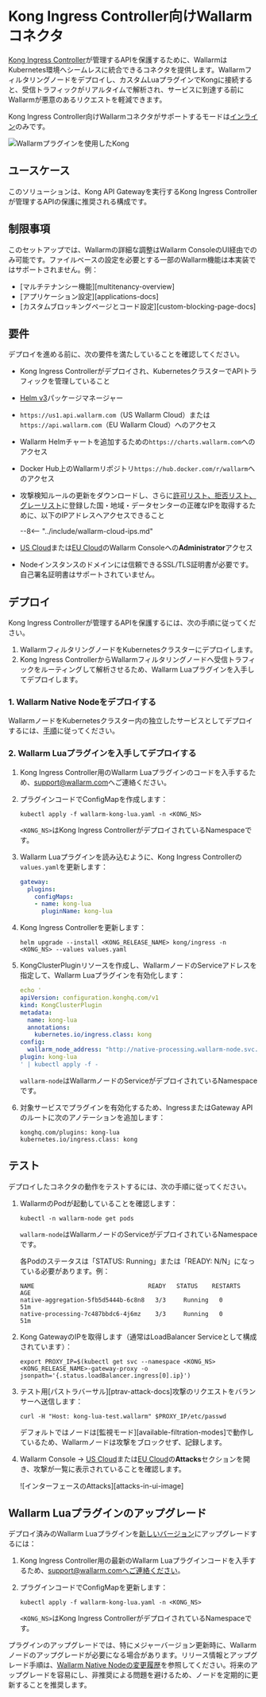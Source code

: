 [self-hosted-connector-node-helm-conf]: ../native-node/helm-chart-conf.md

# Kong Ingress Controller向けWallarmコネクタ

[Kong Ingress Controller](https://docs.konghq.com/kubernetes-ingress-controller/latest/)が管理するAPIを保護するために、WallarmはKubernetes環境へシームレスに統合できるコネクタを提供します。Wallarmフィルタリングノードをデプロイし、カスタムLuaプラグインでKongに接続すると、受信トラフィックがリアルタイムで解析され、サービスに到達する前にWallarmが悪意のあるリクエストを軽減できます。

Kong Ingress Controller向けWallarmコネクタがサポートするモードは[インライン](../inline/overview.md)のみです。

![Wallarmプラグインを使用したKong](../../images/waf-installation/gateways/kong/traffic-flow-inline.png)

## ユースケース

このソリューションは、Kong API Gatewayを実行するKong Ingress Controllerが管理するAPIの保護に推奨される構成です。

## 制限事項

このセットアップでは、Wallarmの詳細な調整はWallarm ConsoleのUI経由でのみ可能です。ファイルベースの設定を必要とする一部のWallarm機能は本実装ではサポートされません。例：

* [マルチテナンシー機能][multitenancy-overview]
* [アプリケーション設定][applications-docs]
* [カスタムブロッキングページとコード設定][custom-blocking-page-docs]

## 要件

デプロイを進める前に、次の要件を満たしていることを確認してください。

* Kong Ingress Controllerがデプロイされ、KubernetesクラスターでAPIトラフィックを管理していること
* [Helm v3](https://helm.sh/)パッケージマネージャー
* `https://us1.api.wallarm.com`（US Wallarm Cloud）または`https://api.wallarm.com`（EU Wallarm Cloud）へのアクセス
* Wallarm Helmチャートを追加するための`https://charts.wallarm.com`へのアクセス
* Docker Hub上のWallarmリポジトリ`https://hub.docker.com/r/wallarm`へのアクセス
* 攻撃検知ルールの更新をダウンロードし、さらに[許可リスト、拒否リスト、グレーリスト](../../user-guides/ip-lists/overview.md)に登録した国・地域・データセンターの正確なIPを取得するために、以下のIPアドレスへアクセスできること

    --8<-- "../include/wallarm-cloud-ips.md"
* [US Cloud](https://us1.my.wallarm.com/)または[EU Cloud](https://my.wallarm.com/)のWallarm Consoleへの**Administrator**アクセス
* Nodeインスタンスのドメインには信頼できるSSL/TLS証明書が必要です。自己署名証明書はサポートされていません。

## デプロイ

Kong Ingress Controllerが管理するAPIを保護するには、次の手順に従ってください。

1. WallarmフィルタリングノードをKubernetesクラスターにデプロイします。
1. Kong Ingress ControllerからWallarmフィルタリングノードへ受信トラフィックをルーティングして解析させるため、Wallarm Luaプラグインを入手してデプロイします。

### 1. Wallarm Native Nodeをデプロイする

WallarmノードをKubernetesクラスター内の独立したサービスとしてデプロイするには、[手順](../native-node/helm-chart.md)に従ってください。

### 2. Wallarm Luaプラグインを入手してデプロイする

1. Kong Ingress Controller用のWallarm Luaプラグインのコードを入手するため、[support@wallarm.com](mailto:support@wallarm.com)へご連絡ください。
1. プラグインコードでConfigMapを作成します：

    ```
    kubectl apply -f wallarm-kong-lua.yaml -n <KONG_NS>
    ```

    `<KONG_NS>`はKong Ingress ControllerがデプロイされているNamespaceです。
1. Wallarm Luaプラグインを読み込むように、Kong Ingress Controllerの`values.yaml`を更新します：

    ```yaml
    gateway:
      plugins:
        configMaps:
        - name: kong-lua
          pluginName: kong-lua
    ```
1. Kong Ingress Controllerを更新します：

    ```
    helm upgrade --install <KONG_RELEASE_NAME> kong/ingress -n <KONG_NS> --values values.yaml
    ```
1. KongClusterPluginリソースを作成し、WallarmノードのServiceアドレスを指定して、Wallarm Luaプラグインを有効化します：

    ```yaml
    echo '
    apiVersion: configuration.konghq.com/v1
    kind: KongClusterPlugin
    metadata:
      name: kong-lua
      annotations:
        kubernetes.io/ingress.class: kong
    config:
      wallarm_node_address: "http://native-processing.wallarm-node.svc.cluster.local:5000"
    plugin: kong-lua
    ' | kubectl apply -f -
    ```

    `wallarm-node`はWallarmノードのServiceがデプロイされているNamespaceです。
1. 対象サービスでプラグインを有効化するため、IngressまたはGateway APIのルートに次のアノテーションを追加します：

    ```
    konghq.com/plugins: kong-lua
    kubernetes.io/ingress.class: kong
    ```

## テスト

デプロイしたコネクタの動作をテストするには、次の手順に従ってください。

1. WallarmのPodが起動していることを確認します：

    ```
    kubectl -n wallarm-node get pods
    ```

    `wallarm-node`はWallarmノードのServiceがデプロイされているNamespaceです。

    各Podのステータスは「STATUS: Running」または「READY: N/N」になっている必要があります。例：

    ```
    NAME                                READY   STATUS    RESTARTS   AGE
    native-aggregation-5fb5d5444b-6c8n8   3/3     Running   0          51m
    native-processing-7c487bbdc6-4j6mz    3/3     Running   0          51m
    ```
1. Kong GatewayのIPを取得します（通常はLoadBalancer Serviceとして構成されています）：

    ```
    export PROXY_IP=$(kubectl get svc --namespace <KONG_NS> <KONG_RELEASE_NAME>-gateway-proxy -o jsonpath='{.status.loadBalancer.ingress[0].ip}')
    ```
1. テスト用[パストラバーサル][ptrav-attack-docs]攻撃のリクエストをバランサーへ送信します：

    ```
    curl -H "Host: kong-lua-test.wallarm" $PROXY_IP/etc/passwd
    ```

    デフォルトではノードは[監視モード][available-filtration-modes]で動作しているため、Wallarmノードは攻撃をブロックせず、記録します。
1. Wallarm Console → [US Cloud](https://us1.my.wallarm.com/attacks)または[EU Cloud](https://my.wallarm.com/attacks)の**Attacks**セクションを開き、攻撃が一覧に表示されていることを確認します。

    ![インターフェースのAttacks][attacks-in-ui-image]

## Wallarm Luaプラグインのアップグレード

デプロイ済みのWallarm Luaプラグインを[新しいバージョン](code-bundle-inventory.md#kong-api-gateway)にアップグレードするには：

1. Kong Ingress Controller用の最新のWallarm Luaプラグインコードを入手するため、support@wallarm.comへご連絡ください。
1. プラグインコードでConfigMapを更新します：

    ```
    kubectl apply -f wallarm-kong-lua.yaml -n <KONG_NS>
    ```
    
    `<KONG_NS>`はKong Ingress ControllerがデプロイされているNamespaceです。

プラグインのアップグレードでは、特にメジャーバージョン更新時に、Wallarmノードのアップグレードが必要になる場合があります。リリース情報とアップグレード手順は、[Wallarm Native Nodeの変更履歴](../../updating-migrating/native-node/node-artifact-versions.md)を参照してください。将来のアップグレードを容易にし、非推奨による問題を避けるため、ノードを定期的に更新することを推奨します。